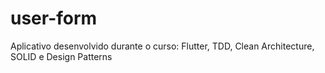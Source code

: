 # user-form
Aplicativo desenvolvido durante o curso: Flutter, TDD, Clean Architecture, SOLID e Design Patterns
